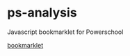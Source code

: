 # ps-analysis
Javascript bookmarklet for Powerschool

<a href="javascript:(function()%7Balert('hello%20world')%3B%7D)()%3B">bookmarklet</a>
